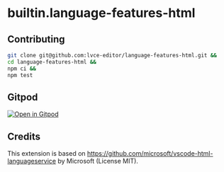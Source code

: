 # builtin.language-features-html

## Contributing

```sh
git clone git@github.com:lvce-editor/language-features-html.git &&
cd language-features-html &&
npm ci &&
npm test
```

## Gitpod

[![Open in Gitpod](https://gitpod.io/button/open-in-gitpod.svg)](https://gitpod.io/#https://github.com/lvce-editor/language-features-html)

## Credits

This extension is based on https://github.com/microsoft/vscode-html-languageservice by Microsoft (License MIT).
